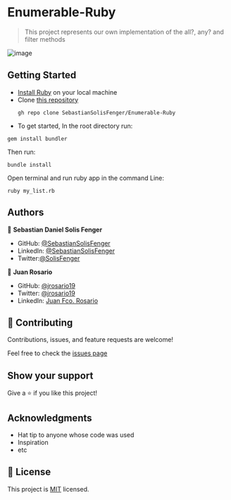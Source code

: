 # Enumerable-Ruby

> This project represents our own implementation of the all?, any? and filter methods

![image](https://user-images.githubusercontent.com/88522494/178771101-79b7dc29-1008-45c6-ba67-fd984103fa3f.png)

## Getting Started

- [Install Ruby](https://www.ruby-lang.org/en/documentation/installation/) on your local machine
- Clone [this repository](https://github.com/SebastianSolisFenger/Enumerable-Ruby.git)
  ```
  gh repo clone SebastianSolisFenger/Enumerable-Ruby
  ```
- To get started, In the root directory run:

```
gem install bundler
```

Then run:

```
bundle install
```

Open terminal and run ruby app in the command Line:

```
ruby my_list.rb
```

## Authors

👤 **Sebastian Daniel Solis Fenger**

- GitHub: [@SebastianSolisFenger](https://github.com/SebastianSolisFenger)
- LinkedIn: [@SebastianSolisFenger](https://www.linkedin.com/in/sebastiansolisfenger/)
- Twitter:[@SolisFenger](https://twitter.com/SolisFenger)

👤 **Juan Rosario**

- GitHub: [@jrosario19](https://github.com/jrosario19)
- Twitter: [@jrosario19](https://twitter.com/jrosario19)
- LinkedIn: [Juan Fco. Rosario](https://linkedin.com/in/juan-francisco-rosario-suli-44595051)

## 🤝 Contributing

Contributions, issues, and feature requests are welcome!

Feel free to check the [issues page](https://github.com/SebastianSolisFenger/Enumerable-Ruby/issues)

## Show your support

Give a ⭐️ if you like this project!

## Acknowledgments

- Hat tip to anyone whose code was used
- Inspiration
- etc

## 📝 License

This project is [MIT](./MIT.md) licensed.
